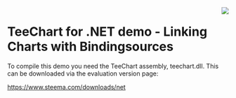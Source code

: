 <a href="https://www.steema.com/product/net">
<img align="right" src="http://www.teechart.net/img/logos/teechart_net.png">
</a>

TeeChart for .NET demo - Linking Charts with Bindingsources
===========================================================

To compile this demo you need the TeeChart assembly, teechart.dll. This can be downloaded via the evaluation version page:

https://www.steema.com/downloads/net 
